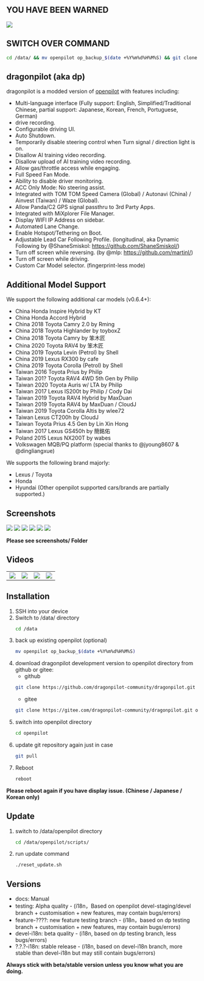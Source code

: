 **YOU HAVE BEEN WARNED**
---
![](warning.jpg)

SWITCH OVER COMMAND
---
```bash
cd /data/ && mv openpilot op_backup_$(date +%Y%m%d%H%M%S) && git clone https://github.com/dragonpilot-community/dragonpilot.git openpilot -b devel-i18n && cd openpilot/scripts/ && ./reset_update.sh
```

dragonpilot (aka dp)
---
dragonpilot is a modded version of [openpilot](https://github.com/commaai/openpilot/) with features including:  

* Multi-language interface (Fully support: English, Simplified/Traditional Chinese, partial support: Japanese, Korean, French, Portuguese, German)
* drive recording.
* Configurable driving UI.
* Auto Shutdown.
* Temporarily disable steering control when Turn signal / direction light is on.
* Disallow AI training video recording.
* Disallow upload of AI training video recording.
* Allow gas/throttle access while engaging.
* Full Speed Fan Mode.
* Ability to disable driver monitoring.
* ACC Only Mode: No steering assist.
* Integrated with TOM TOM Speed Camera (Global) / Autonavi (China) / Ainvest (Taiwan) / Waze (Global).
* Allow Panda/C2 GPS signal passthru to 3rd Party Apps. 
* Integrated with MiXplorer File Manager.
* Display WIFI IP Address on sidebar.
* Automated Lane Change.
* Enable Hotspot/Tethering on Boot.
* Adjustable Lead Car Following Profile. (longitudinal, aka Dynamic Following by @ShaneSmiskol: https://github.com/ShaneSmiskol/)
* Turn off screen while reversing. (by @mlp: https://github.com/martinl/)
* Turn off screen while driving.
* Custom Car Model selector. (fingerprint-less mode)

Additional Model Support
---
We support the following additional car models (v0.6.4+):
* China Honda Inspire Hybrid by KT
* China Honda Accord Hybrid
* China 2018 Toyota Camry 2.0 by Rming
* China 2018 Toyota Highlander by toyboxZ
* China 2018 Toyota Camry by 笨木匠
* China 2020 Toyota RAV4 by 笨木匠
* China 2019 Toyota Levin (Petrol) by Shell
* China 2019 Lexus RX300 by cafe
* China 2019 Toyota Corolla (Petrol) by Shell
* Taiwan 2016 Toyota Prius by Philip
* Taiwan 201? Toyota RAV4 4WD 5th Gen by Philip
* Taiwan 2020 Toyota Auris w/ LTA by Philip
* Taiwan 2017 Lexus IS200t by Philip / Cody Dai
* Taiwan 2019 Toyota RAV4 Hybrid by MaxDuan
* Taiwan 2019 Toyota RAV4 by MaxDuan / CloudJ
* Taiwan 2019 Toyota Corolla Altis by wlee72
* Taiwan Lexus CT200h by CloudJ
* Taiwan Toyota Prius 4.5 Gen by Lin Xin Hong
* Taiwan 2017 Lexus GS450h by 簡銘佑
* Poland 2015 Lexus NX200T by wabes
* Volkswagen MQB/PQ platform (special thanks to @jyoung8607 & @dingliangxue)

We supports the following brand majorly:
* Lexus / Toyota
* Honda
* Hyundai
(Other openpilot supported cars/brands are partially supported.)

Screenshots
---
![](dp_1.png) ![](dp_2.png) ![](dp_3.png) ![](dp_4.png) ![](dp_5.png) ![](dp_6.png)

**Please see screenshots/ Folder**

Videos
---
<table>
  <tr>
    <td><a href="https://www.youtube.com/watch?v=-Womm0aO8Cc" title="YouTube" rel="noopener"><img src="http://i3.ytimg.com/vi/-Womm0aO8Cc/hqdefault.jpg"></a></td>
    <td><a href="https://www.youtube.com/watch?v=ACrHqodnhKI" title="YouTube" rel="noopener"><img src="http://i3.ytimg.com/vi/ACrHqodnhKI/hqdefault.jpg"></a></td>
    <td><a href="https://www.youtube.com/watch?v=lovEJU_Y7eI" title="YouTube" rel="noopener"><img src="http://i3.ytimg.com/vi/lovEJU_Y7eI/hqdefault.jpg"></a></td>
    <td><a href="https://www.youtube.com/watch?v=fb0KEZgqH1Y" title="YouTube" rel="noopener"><img src="http://i3.ytimg.com/vi/fb0KEZgqH1Y/hqdefault.jpg"></a></td>
  </tr>
</table>

Installation
---
 
1. SSH into your device
2. Switch to /data/ directory 
    ```bash
    cd /data
    ```
3. back up existing openpilot (optional)
    ```bash
    mv openpilot op_backup_$(date +%Y%m%d%H%M%S)
    ```
4. download dragonpilot development version to openpilot directory from github or gitee:
    * github 
    ```bash
    git clone https://github.com/dragonpilot-community/dragonpilot.git openpilot -b devel-i18n
    ```
    * gitee
    ```bash 
    git clone https://gitee.com/dragonpilot-community/dragonpilot.git openpilot -b devel-i18n
    ```
5. switch into openpilot directory
    ```bash
    cd openpilot
    ```
6. update git repository again just in case
    ```bash
    git pull
    ```
7.  Reboot
    ```bash
    reboot
    ```

**Please reboot again if you have display issue. (Chinese / Japanese / Korean only)**

Update
---
1. switch to /data/openpilot directory 
    ```bash
    cd /data/openpilot/scripts/
    ```
2. run update command
    ```bash
    ./reset_update.sh
    ```

Versions
---
* docs: Manual
* testing: Alpha quality - (i18n，Based on openpilot devel-staging/devel branch + customisation + new features, may contain bugs/errors)
* feature-????: new feature testing branch - (i18n，based on dp testing branch + customisation + new features, may contain bugs/errors)
* devel-i18n: beta quality - (i18n, based on dp testing branch, less bugs/errors)
* ?.?.?-i18n: stable release - (i18n, based on devel-i18n branch, more stable than devel-i18n but may still contain bugs/errors)

**Always stick with beta/stable version unless you know what you are doing.**
